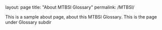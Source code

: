 layout: page
title: "About MTBSI Glossary"
permalink: /MTBSI/

This is a sample about page, about this MTBSI Glossary. This is the page under Glossary subdir
